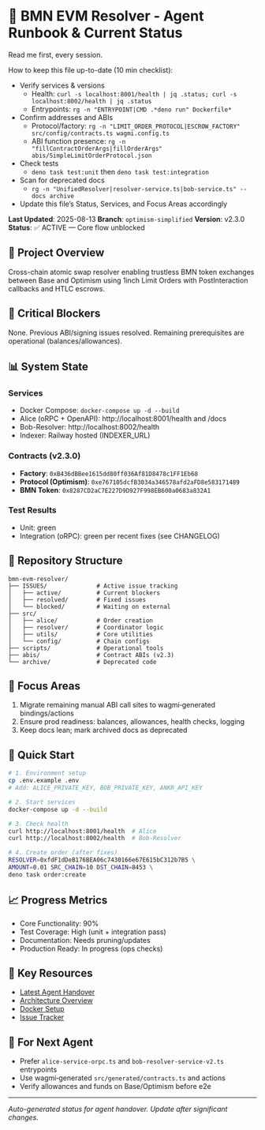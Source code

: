 # 🚀 BMN EVM Resolver - Agent Runbook & Current Status

Read me first, every session.

How to keep this file up-to-date (10 min checklist):
- Verify services & versions
  - Health: `curl -s localhost:8001/health | jq .status; curl -s localhost:8002/health | jq .status`
  - Entrypoints: `rg -n "ENTRYPOINT|CMD .*deno run" Dockerfile*`
- Confirm addresses and ABIs
  - Protocol/factory: `rg -n "LIMIT_ORDER_PROTOCOL|ESCROW_FACTORY" src/config/contracts.ts wagmi.config.ts`
  - ABI function presence: `rg -n "fillContractOrderArgs|fillOrderArgs" abis/SimpleLimitOrderProtocol.json`
- Check tests
  - `deno task test:unit` then `deno task test:integration`
- Scan for deprecated docs
  - `rg -n "UnifiedResolver|resolver-service.ts|bob-service.ts" -- docs archive`
- Update this file’s Status, Services, and Focus Areas accordingly

**Last Updated**: 2025-08-13
**Branch**: `optimism-simplified`
**Version**: v2.3.0
**Status**: ✅ ACTIVE — Core flow unblocked

## 🎯 Project Overview

Cross-chain atomic swap resolver enabling trustless BMN token exchanges between Base and Optimism using 1inch Limit Orders with PostInteraction callbacks and HTLC escrows.

## 🔴 Critical Blockers

None. Previous ABI/signing issues resolved. Remaining prerequisites are operational (balances/allowances).

## 📊 System State

### Services
- Docker Compose: `docker-compose up -d --build`
- Alice (oRPC + OpenAPI): http://localhost:8001/health and /docs
- Bob-Resolver: http://localhost:8002/health
- Indexer: Railway hosted (INDEXER_URL)

### Contracts (v2.3.0)
- **Factory**: `0xB436dBBee1615dd80ff036Af81D8478c1FF1Eb68`
- **Protocol (Optimism)**: `0xe767105dcfB3034a346578afd2aFD8e583171489`
- **BMN Token**: `0x8287CD2aC7E227D9D927F998EB600a0683a832A1`

### Test Results
- Unit: green
- Integration (oRPC): green per recent fixes (see CHANGELOG)

## 📁 Repository Structure

```
bmn-evm-resolver/
├── ISSUES/              # Active issue tracking
│   ├── active/          # Current blockers
│   ├── resolved/        # Fixed issues
│   └── blocked/         # Waiting on external
├── src/
│   ├── alice/           # Order creation
│   ├── resolver/        # Coordinator logic
│   ├── utils/           # Core utilities
│   └── config/          # Chain configs
├── scripts/             # Operational tools
├── abis/                # Contract ABIs (v2.3)
└── archive/             # Deprecated code
```

## 🔧 Focus Areas

1. Migrate remaining manual ABI call sites to wagmi‑generated bindings/actions
2. Ensure prod readiness: balances, allowances, health checks, logging
3. Keep docs lean; mark archived docs as deprecated

## 🚦 Quick Start

```bash
# 1. Environment setup
cp .env.example .env
# Add: ALICE_PRIVATE_KEY, BOB_PRIVATE_KEY, ANKR_API_KEY

# 2. Start services
docker-compose up -d --build

# 3. Check health
curl http://localhost:8001/health  # Alice
curl http://localhost:8002/health  # Bob-Resolver

# 4. Create order (after fixes)
RESOLVER=0xfdF1dDeB176BEA06c7430166e67E615bC312b7B5 \
AMOUNT=0.01 SRC_CHAIN=10 DST_CHAIN=8453 \
deno task order:create
```

## 📈 Progress Metrics

- Core Functionality: 90%
- Test Coverage: High (unit + integration pass)
- Documentation: Needs pruning/updates
- Production Ready: In progress (ops checks)

## 🔗 Key Resources

- [Latest Agent Handover](docs/agents/2025-08-12-AGENT-006-atomic-swap-execution-handover-1446.md)
- [Architecture Overview](ARCHITECTURE.md)
- [Docker Setup](DOCKER_QUICK_START.md)
- [Issue Tracker](ISSUES/active/)

## 📝 For Next Agent

- Prefer `alice-service-orpc.ts` and `bob-resolver-service-v2.ts` entrypoints
- Use wagmi‑generated `src/generated/contracts.ts` and actions
- Verify allowances and funds on Base/Optimism before e2e

---
*Auto-generated status for agent handover. Update after significant changes.*
